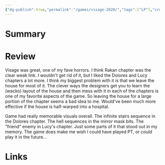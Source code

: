 ```yaml
---
{"dg-publish":true,"permalink":"/games/visage-2020/","tags":["LP"],"created":"2023-12-08","updated":"2024-02-26"}
---
```



# Summary

# Review

Visage was great, one of my fave horrors. I think Rakan chapter was the clear weak link. I wouldn't get rid of it, but I liked the Dolores and Lucy chapters a lot more. I think my biggest problem with it is that we leave the house for most of it. The clever ways the designers get you to learn the (wacko) layout of the house and then mess with it in each of the chapters is one of my favorite aspects of the game. So leaving the house for a large portion of the chapter seems a bad idea to me. Would've been much more effective if the house is half-warped into a hospital.

Game had really memorable visuals overall. The infinite stairs sequence in the Dolores chapter. The hell sequences in the mirror mask bits. The "friend" enemy in Lucy's chapter. Just some parts of it that stood out in my memory. The game does make me wish I could have played PT, or *could* play it in the future...

# Links

